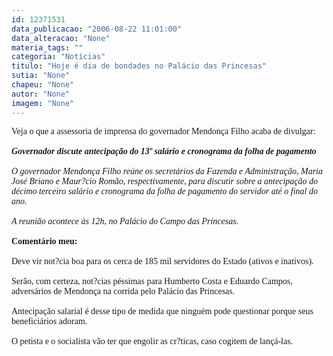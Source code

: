 ```yaml
---
id: 12371531
data_publicacao: "2006-08-22 11:01:00"
data_alteracao: "None"
materia_tags: ""
categoria: "Notícias"
titulo: "Hoje é dia de bondades no Palácio das Princesas"
sutia: "None"
chapeu: "None"
autor: "None"
imagem: "None"
---
```

<p><P><FONT face=Verdana>Veja o que a assessoria de imprensa do governador Mendonça Filho acaba de divulgar:<BR><BR><EM><STRONG>Governador discute antecipação do 13º salário e cronograma da folha de pagamento<BR></STRONG><BR>O governador Mendonça Filho reúne os secretários da Fazenda e Administração, Maria José Briano e Maur?cio Romão, respectivamente, para discutir sobre a antecipação do décimo terceiro salário e cronograma da folha de pagamento do servidor até o final do ano. <BR><BR>A reunião acontece às 12h, no Palácio do Campo das Princesas. <BR></EM><BR><STRONG>Comentário meu:<BR></STRONG><BR>Deve vir not?cia boa para os cerca de 185 mil servidores do Estado (ativos e inativos).<BR><BR>Serão, com certeza, not?cias péssimas para Humberto Costa e Eduardo Campos, adversários de Mendonça na corrida pelo Palácio das Princesas.<BR><BR>Antecipação salarial é desse tipo de medida que ninguém pode questionar porque seus beneficiários adoram.<BR><BR>O petista e o socialista vão ter que engolir as cr?ticas, caso cogitem de lançá-las.</FONT></P> </p>
